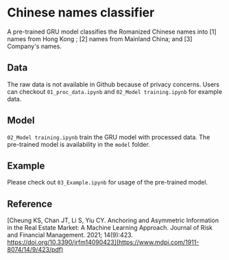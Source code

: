 # Chinese names classifier

A pre-trained GRU model classifies the Romanized Chinese names into [1] names from Hong Kong ; [2] names from Mainland China; and [3] Company's names.

## Data
The raw data is not available in Github because of privacy concerns. Users can checkout `01_proc_data.ipynb` and `02_Model training.ipynb` for example data.

## Model
`02_Model training.ipynb` train the GRU model with processed data. The pre-trained model is availability in the `model` folder. 

## Example
Please check out `03_Example.ipynb` for usage of the pre-trained model. 

## Reference
[Cheung KS, Chan JT, Li S, Yiu CY. Anchoring and Asymmetric Information in the Real Estate Market: A Machine Learning Approach. Journal of Risk and Financial Management. 2021; 14(9):423. https://doi.org/10.3390/jrfm14090423](https://www.mdpi.com/1911-8074/14/9/423/pdf)